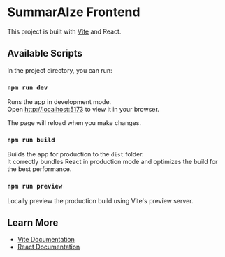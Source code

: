 # SummarAIze Frontend

This project is built with [Vite](https://vitejs.dev/) and React.

## Available Scripts

In the project directory, you can run:

### `npm run dev`

Runs the app in development mode.  
Open [http://localhost:5173](http://localhost:5173) to view it in your browser.

The page will reload when you make changes.

### `npm run build`

Builds the app for production to the `dist` folder.  
It correctly bundles React in production mode and optimizes the build for the best performance.

### `npm run preview`

Locally preview the production build using Vite's preview server.

## Learn More

- [Vite Documentation](https://vitejs.dev/guide/)
- [React Documentation](https://react.dev/)
